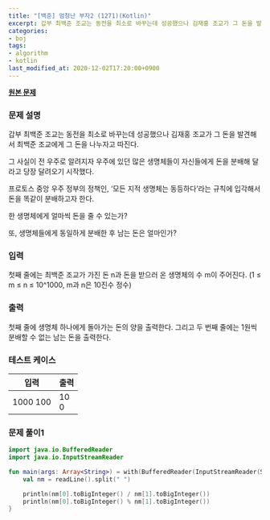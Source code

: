 ```yaml
---
title: "[백준] 엄청난 부자2 (1271)(Kotlin)"
excerpt: 갑부 최백준 조교는 동전을 최소로 바꾸는데 성공했으나 김재홍 조교가 그 돈을 발견해서 최백준 조교에게 그 돈을 나누자고 따진다.
categories:
- boj
tags:
- algorithm
- kotlin
last_modified_at: 2020-12-02T17:20:00+0900
---
```


**[원본 문제](https://www.acmicpc.net/problem/1271)**

### 문제 설명

갑부 최백준 조교는 동전을 최소로 바꾸는데 성공했으나 김재홍 조교가 그 돈을 발견해서 최백준 조교에게 그 돈을 나누자고 따진다.

그 사실이 전 우주로 알려지자 우주에 있던 많은 생명체들이 자신들에게 돈을 분배해 달라고 당장 달려오기 시작했다.

프로토스 중앙 우주 정부의 정책인, ‘모든 지적 생명체는 동등하다’라는 규칙에 입각해서 돈을 똑같이 분배하고자 한다.

한 생명체에게 얼마씩 돈을 줄 수 있는가?

또, 생명체들에게 동일하게 분배한 후 남는 돈은 얼마인가?

### 입력

첫째 줄에는 최백준 조교가 가진 돈 n과 돈을 받으러 온 생명체의 수 m이 주어진다. (1 ≤ m ≤ n ≤ 10^1000, m과 n은 10진수 정수)

### 출력

첫째 줄에 생명체 하나에게 돌아가는 돈의 양을 출력한다. 그리고 두 번째 줄에는 1원씩 분배할 수 없는 남는 돈을 출력한다.

### 테스트 케이스

|입력|출력|
|-----|-----|
|1000 100|10<br>0|

### 문제 풀이1 
```kotlin
import java.io.BufferedReader
import java.io.InputStreamReader

fun main(args: Array<String>) = with(BufferedReader(InputStreamReader(System.`in`))){
    val nm = readLine().split(" ")

    println(nm[0].toBigInteger() / nm[1].toBigInteger())
    println(nm[0].toBigInteger() % nm[1].toBigInteger())
}
```